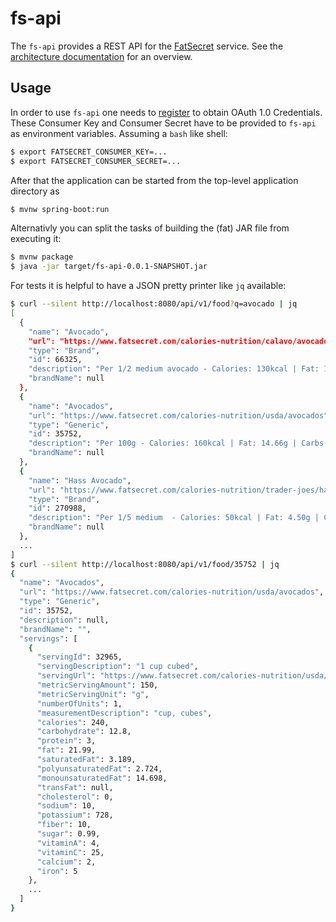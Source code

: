 # fs-api

The `fs-api` provides a REST API for the
[FatSecret](https://fatsecret.com) service. See the [architecture
documentation](docs/architecture.md) for an overview.

## Usage

In order to use `fs-api` one needs to
[register](https://platform.fatsecret.com/) to obtain OAuth 1.0
Credentials. These Consumer Key and Consumer Secret have to be provided
to `fs-api` as environment variables. Assuming a `bash` like shell:

```bash
$ export FATSECRET_CONSUMER_KEY=...
$ export FATSECRET_CONSUMER_SECRET=...
```

After that the application can be started from the top-level application
directory as

```bash
$ mvnw spring-boot:run
```

Alternativly you can split the tasks of building the (fat) JAR file from
executing it:

```bash
$ mvnw package
$ java -jar target/fs-api-0.0.1-SNAPSHOT.jar
```

For tests it is helpful to have a JSON pretty printer like `jq`
available:

```bash
$ curl --silent http://localhost:8080/api/v1/food?q=avocado | jq
[
  {
    "name": "Avocado",
    "url": "https://www.fatsecret.com/calories-nutrition/calavo/avocado",
    "type": "Brand",
    "id": 66325,
    "description": "Per 1/2 medium avocado - Calories: 130kcal | Fat: 12.00g | Carbs: 6.00g | Protein: 1.00g",
    "brandName": null
  },
  {
    "name": "Avocados",
    "url": "https://www.fatsecret.com/calories-nutrition/usda/avocados",
    "type": "Generic",
    "id": 35752,
    "description": "Per 100g - Calories: 160kcal | Fat: 14.66g | Carbs: 8.53g | Protein: 2.00g",
    "brandName": null
  },
  {
    "name": "Hass Avocado",
    "url": "https://www.fatsecret.com/calories-nutrition/trader-joes/hass-avocado",
    "type": "Brand",
    "id": 270988,
    "description": "Per 1/5 medium  - Calories: 50kcal | Fat: 4.50g | Carbs: 3.00g | Protein: 0.00g",
    "brandName": null
  },
  ...
]
$ curl --silent http://localhost:8080/api/v1/food/35752 | jq
{
  "name": "Avocados",
  "url": "https://www.fatsecret.com/calories-nutrition/usda/avocados",
  "type": "Generic",
  "id": 35752,
  "description": null,
  "brandName": "",
  "servings": [
    {
      "servingId": 32965,
      "servingDescription": "1 cup cubed",
      "servingUrl": "https://www.fatsecret.com/calories-nutrition/usda/avocados?portionid=32965&portionamount=1.000",
      "metricServingAmount": 150,
      "metricServingUnit": "g",
      "numberOfUnits": 1,
      "measurementDescription": "cup, cubes",
      "calories": 240,
      "carbohydrate": 12.8,
      "protein": 3,
      "fat": 21.99,
      "saturatedFat": 3.189,
      "polyunsaturatedFat": 2.724,
      "monounsaturatedFat": 14.698,
      "transFat": null,
      "cholesterol": 0,
      "sodium": 10,
      "potassium": 728,
      "fiber": 10,
      "sugar": 0.99,
      "vitaminA": 4,
      "vitaminC": 25,
      "calcium": 2,
      "iron": 5
    },
    ...
  ]
}
```
